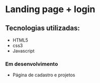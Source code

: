 # Landing page + login

## Tecnologias utilizadas:
- HTML5
- css3
- Javascript

### Em desenvolvimento
- Página de cadastro e projetos
